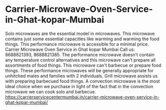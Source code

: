 # Carrier-Microwave-Oven-Service-in-Ghat-kopar-Mumbai
 Solo microwaves are the essential model in microwaves. This microwave contains just some essential capacities like warming and warming the food things. This performance microwave is accessible for a minimal price. Carrier Microwave Oven Service in Ghat kopar Mumbai  Call us: 8688821393, 8688821385. The performance microwave doesn't contain any temperature control alternatives and this microwave can't prepare all assortments of food things. This microwave can't barbecue or prepare food things. These performance microwaves will be generally appropriate for unhitched males and families with 2 individuals. Grill microwave assists us with preparing barbecued food things. A convection microwave is the most ideal choice when we purchase in light of the fact that in the convection microwave we can cook solo and barbecue. https://carrierservicecentermumbai.in/carrier-microwave-oven-service-in-ghat-kopar-mumbai/
